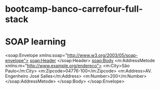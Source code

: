 # bootcamp-banco-carrefour-full-stack
# SOAP learning
<soap:Envelope xmlns:soap="http://www.w3.org/2003/05/soap-envelope">
 <soap:Header>
 </soap:Header>
 <soap:Body>
  <m:AddressMetode xmlns:m="http://www.example.org/endereco">
   <m:City>São Paulo</m:City>
   <m:Zipcode>04776-100</m:Zipcode>
   <m:Address>AV. Engenheiro José Salles</m:Address>
   <m:Number>200</m:Number>
  </soap:AddressMetode>
 </soap:Body>
</soap:Envelope>
  
